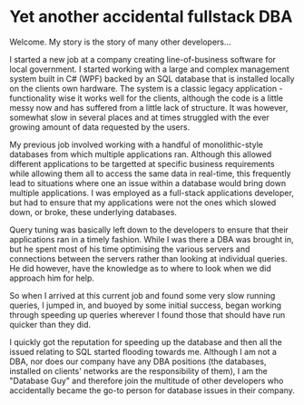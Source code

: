 # Yet another accidental fullstack DBA

Welcome.  My story is the story of many other developers...
<!--more-->
I started a new job at a company creating line-of-business software for local government.  I started working with a large and complex management system built in C# (WPF) backed by an SQL database that is installed locally on the clients own hardware.  The system is a classic legacy application - functionality wise it works well for the clients, although the code is a little messy now and has suffered from a little lack of structure.  It was however, somewhat slow in several places and at times struggled with the ever growing amount of data requested by the users.

My previous job involved working with a handful of monolithic-style databases from which multiple applications ran.  Although this allowed different applications to be targetted at specific business requirements while allowing them all to access the same data in real-time, this frequently lead to situations where one an issue within a database would bring down multiple applications.  I was employed as a full-stack applications developer, but had to ensure that my applications were not the ones which slowed down, or broke, these underlying databases.

Query tuning was basically left down to the developers to ensure that their applications ran in a timely fashion.  While I was there a DBA was brought in, but he spent most of his time optimising the various servers and connections between the servers rather than looking at individual queries.  He did however, have the knowledge as to where to look when we did approach him for help.

So when I arrived at this current job and found some very slow running queries, I jumped in, and buoyed by some initial success, began working through speeding up queries wherever I found those that should have run quicker than they did.

I quickly got the reputation for speeding up the database and then all the issued relating to SQL started flooding towards me.  Although I am not a DBA, nor does our company have any DBA positions (the databases, installed on clients' networks are the responsibility of them), I am the "Database Guy" and therefore join the multitude of other developers who accidentally became the go-to person for database issues in their company.
